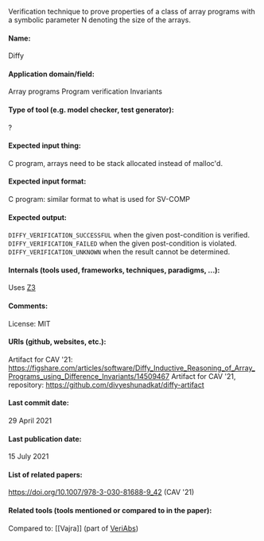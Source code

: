 Verification technique to prove properties of a class of array programs with a symbolic parameter N denoting the size of the arrays.

#### Name:
Diffy

#### Application domain/field:
Array programs
Program verification
Invariants

#### Type of tool (e.g. model checker, test generator):
?

#### Expected input thing:
C program, arrays need to be stack allocated instead of malloc'd.

#### Expected input format:
C program: similar format to what is used for SV-COMP

#### Expected output:
`DIFFY_VERIFICATION_SUCCESSFUL` when the given post-condition is verified.
`DIFFY_VERIFICATION_FAILED` when the given post-condition is violated.
`DIFFY_VERIFICATION_UNKNOWN` when the result cannot be determined.

#### Internals (tools used, frameworks, techniques, paradigms, ...):
Uses [Z3](Z3.md)

#### Comments:
License: MIT

#### URIs (github, websites, etc.):
Artifact for CAV '21: https://figshare.com/articles/software/Diffy_Inductive_Reasoning_of_Array_Programs_using_Difference_Invariants/14509467
Artifact for CAV '21, repository: https://github.com/divyeshunadkat/diffy-artifact

#### Last commit date:
29 April 2021

#### Last publication date:
15 July 2021

#### List of related papers:
https://doi.org/10.1007/978-3-030-81688-9_42 (CAV '21)

#### Related tools (tools mentioned or compared to in the paper):
Compared to: [[Vajra]] (part of [VeriAbs](VeriAbs.md))

